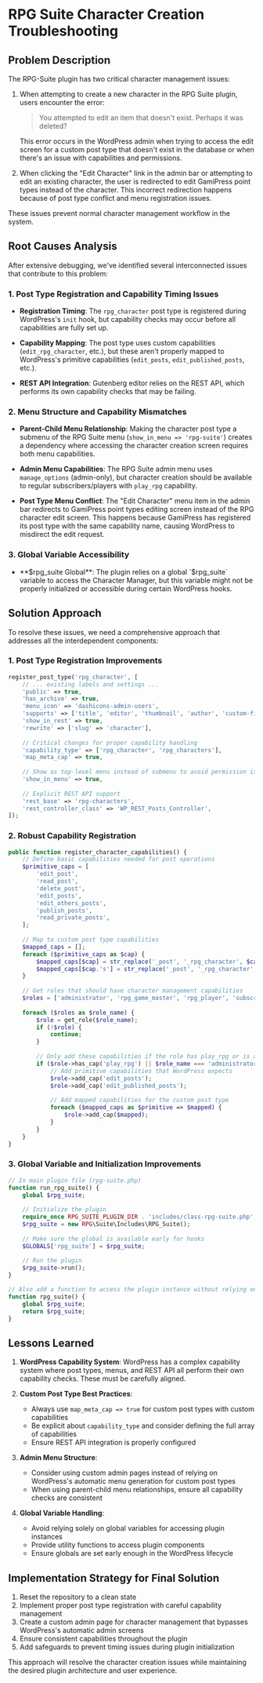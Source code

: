 # RPG Suite Character Creation Troubleshooting

## Problem Description

The RPG-Suite plugin has two critical character management issues:

1. When attempting to create a new character in the RPG Suite plugin, users encounter the error:

   > You attempted to edit an item that doesn't exist. Perhaps it was deleted?

   This error occurs in the WordPress admin when trying to access the edit screen for a custom post type that doesn't exist in the database or when there's an issue with capabilities and permissions.

2. When clicking the "Edit Character" link in the admin bar or attempting to edit an existing character, the user is redirected to edit GamiPress point types instead of the character. This incorrect redirection happens because of post type conflict and menu registration issues.

These issues prevent normal character management workflow in the system.

## Root Causes Analysis

After extensive debugging, we've identified several interconnected issues that contribute to this problem:

### 1. Post Type Registration and Capability Timing Issues

- **Registration Timing**: The `rpg_character` post type is registered during WordPress's `init` hook, but capability checks may occur before all capabilities are fully set up.

- **Capability Mapping**: The post type uses custom capabilities (`edit_rpg_character`, etc.), but these aren't properly mapped to WordPress's primitive capabilities (`edit_posts`, `edit_published_posts`, etc.).

- **REST API Integration**: Gutenberg editor relies on the REST API, which performs its own capability checks that may be failing.

### 2. Menu Structure and Capability Mismatches

- **Parent-Child Menu Relationship**: Making the character post type a submenu of the RPG Suite menu (`show_in_menu => 'rpg-suite'`) creates a dependency where accessing the character creation screen requires both menu capabilities.

- **Admin Menu Capabilities**: The RPG Suite admin menu uses `manage_options` (admin-only), but character creation should be available to regular subscribers/players with `play_rpg` capability.

- **Post Type Menu Conflict**: The "Edit Character" menu item in the admin bar redirects to GamiPress point types editing screen instead of the RPG character edit screen. This happens because GamiPress has registered its post type with the same capability name, causing WordPress to misdirect the edit request.

### 3. Global Variable Accessibility

- **$rpg_suite Global**: The plugin relies on a global `$rpg_suite` variable to access the Character Manager, but this variable might not be properly initialized or accessible during certain WordPress hooks.

## Solution Approach

To resolve these issues, we need a comprehensive approach that addresses all the interdependent components:

### 1. Post Type Registration Improvements

```php
register_post_type('rpg_character', [
    // ... existing labels and settings ...
    'public' => true,
    'has_archive' => true,
    'menu_icon' => 'dashicons-admin-users',
    'supports' => ['title', 'editor', 'thumbnail', 'author', 'custom-fields'],
    'show_in_rest' => true,
    'rewrite' => ['slug' => 'character'],
    
    // Critical changes for proper capability handling
    'capability_type' => ['rpg_character', 'rpg_characters'],
    'map_meta_cap' => true,
    
    // Show as top-level menu instead of submenu to avoid permission issues
    'show_in_menu' => true,
    
    // Explicit REST API support
    'rest_base' => 'rpg-characters',
    'rest_controller_class' => 'WP_REST_Posts_Controller',
]);
```

### 2. Robust Capability Registration

```php
public function register_character_capabilities() {
    // Define basic capabilities needed for post operations
    $primitive_caps = [
        'edit_post',
        'read_post',
        'delete_post',
        'edit_posts',
        'edit_others_posts',
        'publish_posts',
        'read_private_posts',
    ];
    
    // Map to custom post type capabilities
    $mapped_caps = [];
    foreach ($primitive_caps as $cap) {
        $mapped_caps[$cap] = str_replace('_post', '_rpg_character', $cap);
        $mapped_caps[$cap.'s'] = str_replace('_post', '_rpg_character', $cap.'s');
    }
    
    // Get roles that should have character management capabilities
    $roles = ['administrator', 'rpg_game_master', 'rpg_player', 'subscriber'];
    
    foreach ($roles as $role_name) {
        $role = get_role($role_name);
        if (!$role) {
            continue;
        }
        
        // Only add these capabilities if the role has play_rpg or is admin
        if ($role->has_cap('play_rpg') || $role_name === 'administrator') {
            // Add primitive capabilities that WordPress expects
            $role->add_cap('edit_posts');
            $role->add_cap('edit_published_posts');
            
            // Add mapped capabilities for the custom post type
            foreach ($mapped_caps as $primitive => $mapped) {
                $role->add_cap($mapped);
            }
        }
    }
}
```

### 3. Global Variable and Initialization Improvements

```php
// In main plugin file (rpg-suite.php)
function run_rpg_suite() {
    global $rpg_suite;
    
    // Initialize the plugin
    require_once RPG_SUITE_PLUGIN_DIR . 'includes/class-rpg-suite.php';
    $rpg_suite = new RPG\Suite\Includes\RPG_Suite();
    
    // Make sure the global is available early for hooks
    $GLOBALS['rpg_suite'] = $rpg_suite;
    
    // Run the plugin
    $rpg_suite->run();
}

// Also add a function to access the plugin instance without relying on global
function rpg_suite() {
    global $rpg_suite;
    return $rpg_suite;
}
```

## Lessons Learned

1. **WordPress Capability System**: WordPress has a complex capability system where post types, menus, and REST API all perform their own capability checks. These must be carefully aligned.

2. **Custom Post Type Best Practices**:
   - Always use `map_meta_cap => true` for custom post types with custom capabilities
   - Be explicit about `capability_type` and consider defining the full array of capabilities
   - Ensure REST API integration is properly configured

3. **Admin Menu Structure**:
   - Consider using custom admin pages instead of relying on WordPress's automatic menu generation for custom post types
   - When using parent-child menu relationships, ensure all capability checks are consistent

4. **Global Variable Handling**:
   - Avoid relying solely on global variables for accessing plugin instances
   - Provide utility functions to access plugin components
   - Ensure globals are set early enough in the WordPress lifecycle

## Implementation Strategy for Final Solution

1. Reset the repository to a clean state
2. Implement proper post type registration with careful capability management
3. Create a custom admin page for character management that bypasses WordPress's automatic admin screens
4. Ensure consistent capabilities throughout the plugin
5. Add safeguards to prevent timing issues during plugin initialization

This approach will resolve the character creation issues while maintaining the desired plugin architecture and user experience.